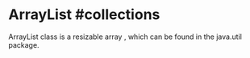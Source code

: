 # ArrayList #collections 
ArrayList class is a resizable array , which can be found in the java.util package. 
